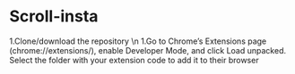 # Scroll-insta
1.Clone/download the repository \n
1.Go to Chrome’s Extensions page (chrome://extensions/), enable Developer Mode, and click Load unpacked. Select the folder with your extension code to add it to their browser

